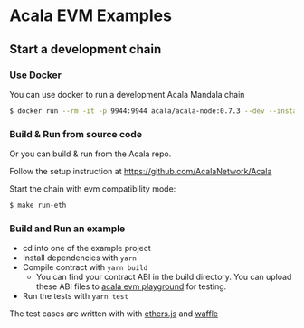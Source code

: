 # Acala EVM Examples

## Start a development chain

### Use Docker

You can use docker to run a development Acala Mandala chain

```bash
$ docker run --rm -it -p 9944:9944 acala/acala-node:0.7.3 --dev --instant-sealing --ws-external
```

### Build & Run from source code

Or you can build & run from the Acala repo.

Follow the setup instruction at https://github.com/AcalaNetwork/Acala

Start the chain with evm compatibility mode:

```bash
$ make run-eth
```

### Build and Run an example

- cd into one of the example project
- Install dependencies with `yarn`
- Compile contract with `yarn build`
  - You can find your contract ABI in the build directory. You can upload these ABI files to [acala evm playground](https://evm.acala.network/#/upload) for testing.
- Run the tests with `yarn test`

The test cases are written with with [ethers.js](https://docs.ethers.io/v5/) and [waffle](https://ethereum-waffle.readthedocs.io/en/latest/)
